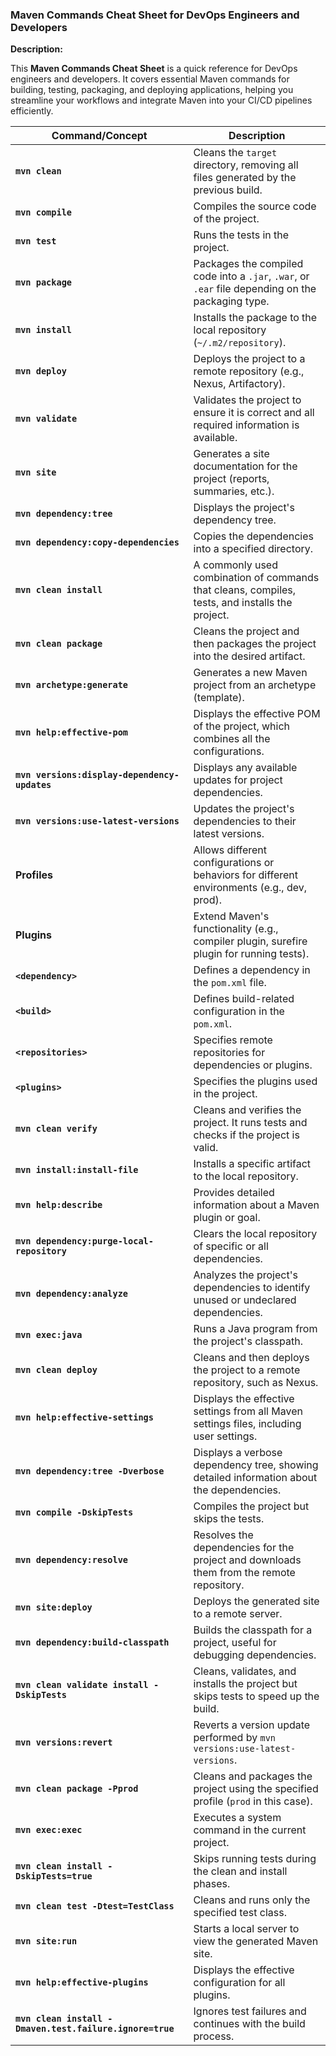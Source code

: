 ### Maven Commands Cheat Sheet for DevOps Engineers and Developers

**Description:**

This **Maven Commands Cheat Sheet** is a quick reference for DevOps engineers and developers. It covers essential Maven commands for building, testing, packaging, and deploying applications, helping you streamline your workflows and integrate Maven into your CI/CD pipelines efficiently.

| **Command/Concept**                          | **Description**                                                                                   |
|---------------------------------------------|---------------------------------------------------------------------------------------------------|
| **`mvn clean`**                             | Cleans the `target` directory, removing all files generated by the previous build.                 |
| **`mvn compile`**                           | Compiles the source code of the project.                                                           |
| **`mvn test`**                              | Runs the tests in the project.                                                                     |
| **`mvn package`**                           | Packages the compiled code into a `.jar`, `.war`, or `.ear` file depending on the packaging type. |
| **`mvn install`**                           | Installs the package to the local repository (`~/.m2/repository`).                                 |
| **`mvn deploy`**                            | Deploys the project to a remote repository (e.g., Nexus, Artifactory).                             |
| **`mvn validate`**                          | Validates the project to ensure it is correct and all required information is available.          |
| **`mvn site`**                              | Generates a site documentation for the project (reports, summaries, etc.).                         |
| **`mvn dependency:tree`**                   | Displays the project's dependency tree.                                                             |
| **`mvn dependency:copy-dependencies`**      | Copies the dependencies into a specified directory.                                                |
| **`mvn clean install`**                     | A commonly used combination of commands that cleans, compiles, tests, and installs the project.    |
| **`mvn clean package`**                     | Cleans the project and then packages the project into the desired artifact.                        |
| **`mvn archetype:generate`**                | Generates a new Maven project from an archetype (template).                                        |
| **`mvn help:effective-pom`**                 | Displays the effective POM of the project, which combines all the configurations.                  |
| **`mvn versions:display-dependency-updates`**| Displays any available updates for project dependencies.                                            |
| **`mvn versions:use-latest-versions`**       | Updates the project's dependencies to their latest versions.                                       |
| **Profiles**                                | Allows different configurations or behaviors for different environments (e.g., dev, prod).         |
| **Plugins**                                 | Extend Maven's functionality (e.g., compiler plugin, surefire plugin for running tests).           |
| **`<dependency>`**                          | Defines a dependency in the `pom.xml` file.                                                        |
| **`<build>`**                               | Defines build-related configuration in the `pom.xml`.                                              |
| **`<repositories>`**                        | Specifies remote repositories for dependencies or plugins.                                         |
| **`<plugins>`**                             | Specifies the plugins used in the project.                                                         |
| **`mvn clean verify`**                      | Cleans and verifies the project. It runs tests and checks if the project is valid.                 |
| **`mvn install:install-file`**               | Installs a specific artifact to the local repository.                                              |
| **`mvn help:describe`**                      | Provides detailed information about a Maven plugin or goal.                                         |
| **`mvn dependency:purge-local-repository`**  | Clears the local repository of specific or all dependencies.                                      |
| **`mvn dependency:analyze`**                 | Analyzes the project's dependencies to identify unused or undeclared dependencies.                 |
| **`mvn exec:java`**                         | Runs a Java program from the project's classpath.                                                  |
| **`mvn clean deploy`**                      | Cleans and then deploys the project to a remote repository, such as Nexus.                         |
| **`mvn help:effective-settings`**            | Displays the effective settings from all Maven settings files, including user settings.            |
| **`mvn dependency:tree -Dverbose`**          | Displays a verbose dependency tree, showing detailed information about the dependencies.          |
| **`mvn compile -DskipTests`**                | Compiles the project but skips the tests.                                                          |
| **`mvn dependency:resolve`**                 | Resolves the dependencies for the project and downloads them from the remote repository.           |
| **`mvn site:deploy`**                        | Deploys the generated site to a remote server.                                                     |
| **`mvn dependency:build-classpath`**         | Builds the classpath for a project, useful for debugging dependencies.                             |
| **`mvn clean validate install -DskipTests`** | Cleans, validates, and installs the project but skips tests to speed up the build.                  |
| **`mvn versions:revert`**                    | Reverts a version update performed by `mvn versions:use-latest-versions`.                           |
| **`mvn clean package -Pprod`**               | Cleans and packages the project using the specified profile (`prod` in this case).                 |
| **`mvn exec:exec`**                          | Executes a system command in the current project.                                                  |
| **`mvn clean install -DskipTests=true`**     | Skips running tests during the clean and install phases.                                           |
| **`mvn clean test -Dtest=TestClass`**        | Cleans and runs only the specified test class.                                                     |
| **`mvn site:run`**                           | Starts a local server to view the generated Maven site.                                            |
| **`mvn help:effective-plugins`**             | Displays the effective configuration for all plugins.                                               |
| **`mvn clean install -Dmaven.test.failure.ignore=true`** | Ignores test failures and continues with the build process.                                        |
